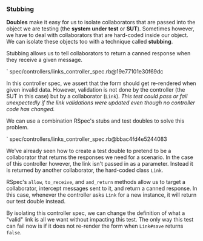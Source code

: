 ### Stubbing

**Doubles** make it easy for us to isolate collaborators that are passed into
the object we are testing (the **system under test** or **SUT**). Sometimes
however, we have to deal with collaborators that are hard-coded inside our
object. We can isolate these objects too with a technique called **stubbing**.

Stubbing allows us to tell collaborators to return a canned response when they
receive a given message.

` spec/controllers/links_controller_spec.rb@19e77101e30f69dc

In this controller spec, we assert that the form should get re-rendered when
given invalid data. However, validation is not done by the controller (the SUT
in this case) but by a collaborator (`Link`). *This test could pass or fail
unexpectedly if the link validations were updated even though no controller code
has changed.*

We can use a combination RSpec's stubs and test doubles to solve this problem.

` spec/controllers/links_controller_spec.rb@bbac4fd4e5244083

We've already seen how to create a test double to pretend to be a collaborator
that returns the responses we need for a scenario. In the case of this
controller however, the link isn't passed in as a parameter. Instead it is
returned by another collaborator, the hard-coded class `Link`.

RSpec's `allow`, `to_receive`, and `and_return` methods allow us to target a
collaborator, intercept messages sent to it, and return a canned response. In
this case, whenever the controller asks `Link` for a new instance, it will
return our test double instead.

By isolating this controller spec, we can change the definition of what a
"valid" link is all we want without impacting this test. The only way this test
can fail now is if it does not re-render the form when `Link#save` returns
`false`.
